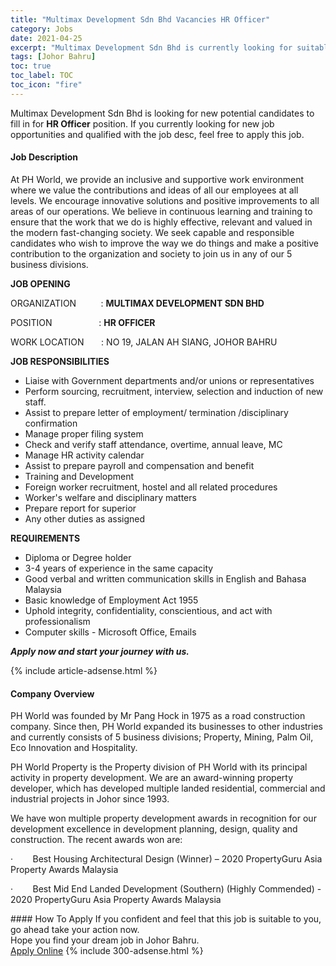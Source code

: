 ```yaml
---
title: "Multimax Development Sdn Bhd Vacancies HR Officer" 
category: Jobs 
date: 2021-04-25 
excerpt: "Multimax Development Sdn Bhd is currently looking for suitable person to fill in the HR Officer which based in Johor Bahru" 
tags: [Johor Bahru] 
toc: true 
toc_label: TOC 
toc_icon: "fire" 
--- 
```


<p>Multimax Development Sdn Bhd is looking for new potential candidates to fill in for <b>HR Officer</b> position. If you currently looking for new job opportunities and qualified with the job desc, feel free to apply this job.
</p><div><div><h4>Job Description</h4></div><div><div><span><div><p>At PH World, we provide an inclusive and supportive work environment where we value the contributions and ideas of all our employees at all levels. We encourage innovative solutions and positive improvements to all areas of our operations. We believe in continuous learning and training to ensure that the work that we do is highly effective, relevant and valued in the modern fast-changing society. We seek capable and responsible candidates who wish to improve the way we do things and make a positive contribution to the organization and society to join us in any of our 5 business divisions.</p><p><strong>JOB OPENING</strong></p><p>ORGANIZATION &#160;&#160;&#160;&#160;&#160;&#160;&#160;&#160;&#160;:&#160;<strong>MULTIMAX DEVELOPMENT SDN BHD</strong></p><p>POSITION&#160;&#160;&#160;&#160;&#160;&#160;&#160;&#160;&#160;&#160;&#160;&#160;&#160;&#160;&#160;&#160;&#160;&#160;&#160;:&#160;<strong>HR OFFICER</strong></p><p>WORK LOCATION&#160;&#160;&#160;&#160;&#160;&#160;&#160;:&#160;NO 19, JALAN AH SIANG, JOHOR BAHRU</p><p><strong>JOB RESPONSIBILITIES</strong></p><ul><li>Liaise with Government departments and/or unions or representatives</li><li>Perform sourcing, recruitment, interview, selection and induction of new staff.</li><li>Assist to prepare letter of employment/ termination /disciplinary confirmation</li><li>Manage proper filing system</li><li>Check and verify staff attendance, overtime, annual leave, MC</li><li>Manage HR activity calendar</li><li>Assist to prepare payroll and compensation and benefit</li><li>Training and Development</li><li>Foreign worker recruitment, hostel and all related procedures</li><li>Worker's welfare and disciplinary matters</li><li>Prepare report for superior</li><li>Any other duties as assigned</li></ul><p><strong>REQUIREMENTS</strong></p><ul><li>Diploma or Degree holder</li><li>3-4 years of experience in the same capacity</li><li>Good verbal and written communication skills in English and Bahasa Malaysia</li><li>Basic knowledge of Employment Act 1955</li><li>Uphold integrity, confidentiality, conscientious, and act with professionalism</li><li>Computer skills - Microsoft Office, Emails</li></ul><p><strong><em>Apply now and start your journey with us.</em></strong></p></div></span></div></div></div> 
{% include article-adsense.html %} 
<div><div><h4>Company Overview</h4></div><div><div><span><div><p>PH World was founded by Mr Pang Hock in 1975 as a road construction company. Since then, PH World expanded its businesses to other industries and currently consists of 5 business divisions; Property, Mining, Palm Oil, Eco Innovation and Hospitality.</p><p>PH World Property is the Property division of PH World with its principal activity in property development. We are an award-winning property developer, which has developed multiple landed residential, commercial and industrial projects in Johor since 1993.</p><p>We have won multiple property development awards in recognition for our development excellence in development planning, design, quality and construction. The recent awards won are:</p><p>&#183;&#160;&#160;&#160;&#160;&#160;&#160;&#160;&#160;Best Housing Architectural Design (Winner) &#8211; 2020 PropertyGuru Asia Property Awards Malaysia</p><p>&#183;&#160;&#160;&#160;&#160;&#160;&#160;&#160;&#160;Best Mid End Landed Development (Southern) (Highly Commended) - 2020 PropertyGuru Asia Property Awards Malaysia</p></div></span></div></div></div> 
#### How To Apply 
If you confident and feel that this job is suitable to you, go ahead take your action now. <br/> 
Hope you find your dream job in Johor Bahru. <br/> 
<a href="https://www.jobstreet.com.my/en/job/hr-officer-4546254?jobId=jobstreet-my-job-4546254&" class="btn btn--info" target="_blank" rel="nofollow noopenner">Apply Online</a> 
{% include 300-adsense.html %} 